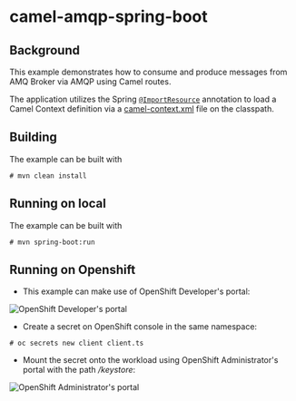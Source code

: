 # camel-amqp-spring-boot
## Background
This example demonstrates how to consume and produce messages from AMQ Broker via AMQP using Camel routes.

The application utilizes the Spring [`@ImportResource`](http://docs.spring.io/spring/docs/current/javadoc-api/org/springframework/context/annotation/ImportResource.html) annotation to load a Camel Context definition via a [camel-context.xml](src/main/resources/spring/camel-context.xml) file on the classpath.

## Building

The example can be built with

    # mvn clean install
    

## Running on local

The example can be built with

    # mvn spring-boot:run

## Running on Openshift

- This example can make use of OpenShift Developer's portal: 

![OpenShift Developer's portal](https://user-images.githubusercontent.com/25560159/76614279-b10b6f00-655a-11ea-911b-8c79da2c8773.png)

- Create a secret on OpenShift console in the same namespace:

```
# oc secrets new client client.ts
```

- Mount the secret onto the workload using OpenShift Administrator's portal with the path */keystore*:

![OpenShift Administrator's portal](https://user-images.githubusercontent.com/25560159/76614458-13fd0600-655b-11ea-8c36-9cc91d5d216a.png)
